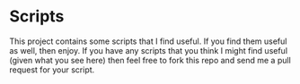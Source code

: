 # Scripts
This project contains some scripts that I find useful. If you find
them useful as well, then enjoy. If you have any scripts that you
think I might find useful (given what you see here) then feel free
to fork this repo and send me a pull request for your script.
